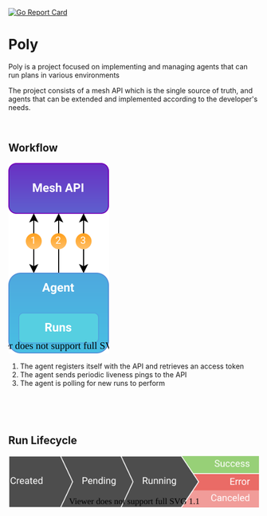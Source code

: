 <style>
img[src*='#left'] {
    float: left;
    margin-right: 30px;
}
br {
    clear:both;
}
</style>

[![Go Report Card](https://goreportcard.com/badge/github.com/do87/poly/src?1)](https://goreportcard.com/report/github.com/do87/poly/src)

# Poly

Poly is a project focused on implementing and managing agents that can run plans in various environments

The project consists of a mesh API which is the single source of truth, and agents that can be extended and implemented according to the developer's needs.

<br />

## Workflow

![workflow](statics/workflow.svg#left)

1. The agent registers itself with the API and retrieves an access token
2. The agent sends periodic liveness pings to the API
3. The agent is polling for new runs to perform

<br><br><br>

## Run Lifecycle

![workflow](statics/lifecycle.svg)